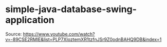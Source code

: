 # simple-java-database-swing-application
Source: https://www.youtube.com/watch?v=-89CSE2RMlE&list=PLP7XIoztemXR1tzfnJSr9Z0odnBAHQ9DB&index=1
